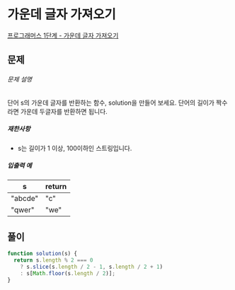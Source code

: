 # 가운데 글자 가져오기

[프로그래머스 1단계 - 가운데 글자 가져오기](https://school.programmers.co.kr/learn/courses/30/lessons/12903)

## 문제

###### 문제 설명

단어 s의 가운데 글자를 반환하는 함수, solution을 만들어 보세요. 단어의 길이가 짝수라면 가운데 두글자를 반환하면 됩니다.

##### 재한사항

- s는 길이가 1 이상, 100이하인 스트링입니다.

##### 입출력 예

| s       | return |
| ------- | ------ |
| "abcde" | "c"    |
| "qwer"  | "we"   |

## 풀이

```javascript
function solution(s) {
  return s.length % 2 === 0
    ? s.slice(s.length / 2 - 1, s.length / 2 + 1)
    : s[Math.floor(s.length / 2)];
}
```
